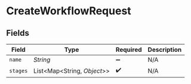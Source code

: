 # CreateWorkflowRequest


## Fields

| Field                       | Type                        | Required                    | Description                 |
| --------------------------- | --------------------------- | --------------------------- | --------------------------- |
| `name`                      | *String*                    | :heavy_minus_sign:          | N/A                         |
| `stages`                    | List<Map<String, *Object*>> | :heavy_check_mark:          | N/A                         |